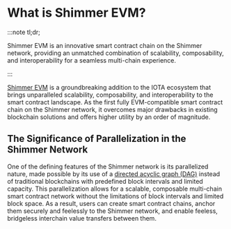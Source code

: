 # What is Shimmer EVM?

:::note tl;dr;

Shimmer EVM is an innovative smart contract chain on the Shimmer network, providing an unmatched combination of
scalability, composability, and interoperability for a seamless multi-chain experience.

:::

[Shimmer EVM](https://wiki.iota.org/shimmer/smart-contracts/guide/evm/introduction/) is a groundbreaking addition to the
IOTA ecosystem that brings unparalleled scalability, composability, and
interoperability to the smart contract landscape. As the first fully EVM-compatible smart contract chain on the Shimmer
network, it overcomes major drawbacks in existing blockchain solutions and offers higher utility by an order of
magnitude.

## The Significance of Parallelization in the Shimmer Network

One of the defining features of the Shimmer network is its parallelized nature, made possible by its use of a [directed
acyclic graph (DAG)](https://wiki.iota.org/shimmer/learn/tangle/) instead of traditional blockchains with predefined
block intervals and limited capacity. This parallelization allows for a scalable, composable multi-chain smart contract
network without the limitations of block intervals and limited block space. As a result, users can create smart contract
chains, anchor them securely and feelessly to the Shimmer network, and enable feeless, bridgeless interchain value
transfers between them.